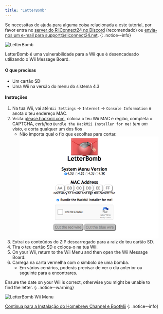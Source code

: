 ```yaml
---
title: "LetterBomb"
---
```


Se necessitas de ajuda para alguma coisa relacionada a este tutorial, por favor entra no [server do RiiConnect24 no Discord](https://discord.gg/rc24) (recomendado) ou [envia-nos um e-mail para support@riiconnect24.net](mailto:support@riiconnect24.net).
{: .notice--info}

![LetterBomb](/images/letterbomb.png)

LetterBomb é uma vulnerabilidade para a Wii que é desencadeado utilizando o Wii Message Board.

#### O que precisas
- Um cartão SD
- Uma Wii na versão do menu do sistema 4.3

#### Instruções


1. Na tua Wii, vai até `Wii Settings` -> `Internet` -> `Console Information` e anota o teu endereço MAC.
1. Visita [please.hackmii.com](https://please.hackmii.com), coloca o teu Wii MAC e região, completa o CAPTCHA, *certifica* `Bundle the HackMii Installer for me!` *tem um visto*, e corta qualquer um dos fios
   - Não importa qual o fio que escolhas para cortar. ![HackMii Screen](/images/Wii/LetterBomb-PC.png)
1. Extrai os conteúdos do ZIP descarregado para a raiz do teu cartão SD.
1. Tira o teu cartão SD e coloca-o na tua Wii.
1. On your Wii, return to the Wii Menu and then open the Wii Message Board.
1. Carrega na carta vermelha com o símbolo de uma bomba.
   - Em vários cenários, poderás precisar de ver o dia anterior ou seguinte para a encontrares.

Ensure the date on your Wii is correct, otherwise you might be unable to find the letter.
{: .notice--warning}


![LetterBomb Wii Menu](/images/Wii/LetterBomb-Wii.png)

[Continua para a Instalação do Homebrew Channel e BootMii](hbc)
{: .notice--info}
